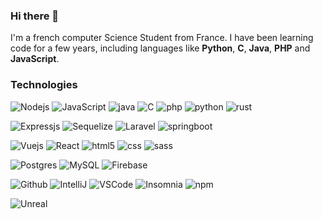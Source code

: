 ### Hi there 👋

I'm a french computer Science Student from France. I have been learning code for a few years, including languages like <b>Python</b>, <b>C</b>, <b>Java</b>, <b>PHP</b> and <b>JavaScript</b>.

<h3>Technologies</h3>
<p>
  <img alt="Nodejs" src="https://img.shields.io/badge/-Nodejs-43853d?style=for-the-badge&logo=Node.js&logoColor=white" />
  <img alt="JavaScript" src="https://img.shields.io/badge/-JavaScript-e4a126?style=for-the-badge&logo=JavaScript&logoColor=white" />
  <img alt="java" src="https://img.shields.io/badge/Java-ED8B00?style=for-the-badge&logo=openjdk&logoColor=white" />
  <img alt="C" src="https://img.shields.io/badge/C-00599C?style=for-the-badge&logo=c&logoColor=whit" />
  <img alt="php" src="https://img.shields.io/badge/PHP-777BB4?style=for-the-badge&logo=php&logoColor=white" />
  <img alt="python" src="https://img.shields.io/badge/Python-3776AB?style=for-the-badge&logo=python&logoColor=white" />
  <img alt="rust" src="https://img.shields.io/badge/Rust-000000?style=for-the-badge&logo=rust&logoColor=white" />
</p>
<p>
  <img alt="Expressjs" src="https://img.shields.io/badge/-Expressjs-2e2e2e?style=for-the-badge&logo=express&logoColor=white" />
  <img alt="Sequelize" src="https://img.shields.io/badge/-Sequelize-2379be?style=for-the-badge&logo=Sequelize&logoColor=white" />
  <img alt="Laravel" src="https://img.shields.io/badge/Laravel-FF2D20?style=for-the-badge&logo=laravel&logoColor=white" />
  <img alt="springboot" src="https://img.shields.io/badge/-springboot-6cb33e?style=for-the-badge&logo=springboot&logoColor=white" />
</p>
<p>
  <img alt="Vuejs" src="https://img.shields.io/badge/-Vuejs-41b883?style=for-the-badge&logo=Vue.js&logoColor=white" />
  <img alt="React" src="https://img.shields.io/badge/-react-61dafb?style=for-the-badge&logo=react&logoColor=white" />
  <img alt="html5" src="https://img.shields.io/badge/-HTML5-E34F26?style=for-the-badge&logo=html5&logoColor=white" />
  <img alt="css" src="https://img.shields.io/badge/-css-006bc0?style=for-the-badge&logo=css3&logoColor=white" />
  <img alt="sass" src="https://img.shields.io/badge/Saas-CC6699?style=for-the-badge&logo=sass&logoColor=white" /> 
</p>
<p>
  <img alt="Postgres" src="https://img.shields.io/badge/-Postgres-326193?style=for-the-badge&logo=postgresql&logoColor=white" />
  <img alt="MySQL" src="https://img.shields.io/badge/-MySQL-00618a?style=for-the-badge&logo=MySQL&logoColor=white" />
  <img alt="Firebase" src="https://img.shields.io/badge/-Firebase-f5820d?style=for-the-badge&logo=Firebase&logoColor=white" />
</p>
<p>
  <img alt="Github" src="https://img.shields.io/badge/-Github-000000?style=for-the-badge&logo=Github&logoColor=white" />
  <img alt="IntelliJ" src="https://img.shields.io/badge/-IntelliJ-e63768?style=for-the-badge&logo=IntelliJ idea&logoColor=white" />
  <img alt="VSCode" src="https://img.shields.io/badge/Visual_Studio_Code-0078D4?style=for-the-badge&logo=visual%20studio%20code&logoColor=white" />
  <img alt="Insomnia" src="https://img.shields.io/badge/-Insomnia-5849BE?style=for-the-badge&logo=insomnia&logoColor=white" />
  <img alt="npm" src="https://img.shields.io/badge/-NPM-CB3837?style=for-the-badge&logo=npm&logoColor=white" />
</p>
<p>
  <img alt="Unreal" src="https://img.shields.io/badge/unrealengine-%23313131.svg?style=for-the-badge&logo=unrealengine&logoColor=white">
</p>
